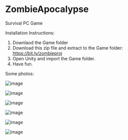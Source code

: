 # ZombieApocalypse
Survival PC Game

Installation Instructions:
1. Downlaod the Game folder
2. Download this zip file and extract to the Game folder: https://bit.ly/zombieproj
3. Open Unity and import the Game folder.
4. Have fun.

Some photos:

![image](https://user-images.githubusercontent.com/88583978/144279292-6d42faa2-02c7-459b-8e79-06a1d0eb7da8.png)

![image](https://user-images.githubusercontent.com/88583978/144279552-2e4841da-4f36-4322-9566-9a93a3a1a238.png)

![image](https://user-images.githubusercontent.com/88583978/144279759-7f8a76c7-b5a8-4bc2-9a49-049b06386c3e.png)

![image](https://user-images.githubusercontent.com/88583978/144279929-3635d994-d2d1-4a6e-a5df-56a0c6bd1e68.png)

![image](https://user-images.githubusercontent.com/88583978/144280331-037d3cf9-bf46-459d-8059-c97fe12c0b9e.png)

![image](https://user-images.githubusercontent.com/88583978/144280715-7f596a8e-b126-4553-8d57-1e6222aa014a.png)

